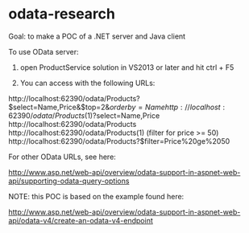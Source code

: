# odata-research
Goal: to make a POC of a .NET server and Java client

To use OData server:

1. open ProductService solution in VS2013 or later and hit ctrl + F5

2. You can access with the following URLs:


http://localhost:62390/odata/Products?$select=Name,Price&$top=2&$orderby=Name%20desc
http://localhost:62390/odata/Products(1)?$select=Name,Price
http://localhost:62390/odata/Products
http://localhost:62390/odata/Products(1)
(filter for price >= 50)
http://localhost:62390/odata/Products?$filter=Price%20ge%2050 

For other OData URLs, see here:

http://www.asp.net/web-api/overview/odata-support-in-aspnet-web-api/supporting-odata-query-options

NOTE: this POC is based on the example found here:

http://www.asp.net/web-api/overview/odata-support-in-aspnet-web-api/odata-v4/create-an-odata-v4-endpoint

